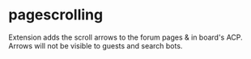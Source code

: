 # pagescrolling
Extension adds the scroll arrows to the forum pages &amp; in board's ACP. Arrows will not be visible to guests and search bots.
